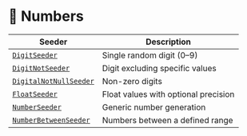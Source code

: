 # 🔢 Numbers

| Seeder                 | Description                             |
|------------------------|-----------------------------------------|
| [`DigitSeeder`](https://palma140.github.io/DBContextSeeder/docs/basics/seeders/seeder-reference#digitseeder)          | Single random digit (0–9)               |
| [`DigitNotSeeder`](https://palma140.github.io/DBContextSeeder/docs/basics/seeders/seeder-reference#digitnotseeder)       | Digit excluding specific values         |
| [`DigitalNotNullSeeder`](https://palma140.github.io/DBContextSeeder/docs/basics/seeders/seeder-reference#digitalnotnullseeder) | Non-zero digits                         |
| [`FloatSeeder`](https://palma140.github.io/DBContextSeeder/docs/basics/seeders/seeder-reference#floatseeder)          | Float values with optional precision    |
| [`NumberSeeder`](https://palma140.github.io/DBContextSeeder/docs/basics/seeders/seeder-reference#numberseeder)         | Generic number generation               |
| [`NumberBetweenSeeder`](https://palma140.github.io/DBContextSeeder/docs/basics/seeders/seeder-reference#numberbetweenseeder)  | Numbers between a defined range         |
